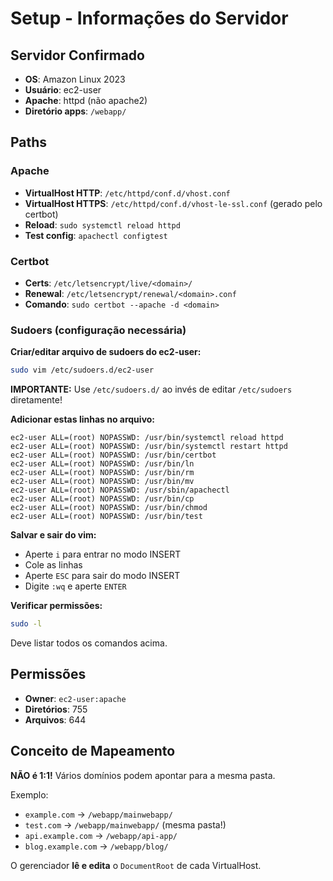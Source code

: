 # Setup - Informações do Servidor

## Servidor Confirmado

- **OS**: Amazon Linux 2023
- **Usuário**: ec2-user
- **Apache**: httpd (não apache2)
- **Diretório apps**: `/webapp/`

## Paths

### Apache
- **VirtualHost HTTP**: `/etc/httpd/conf.d/vhost.conf`
- **VirtualHost HTTPS**: `/etc/httpd/conf.d/vhost-le-ssl.conf` (gerado pelo certbot)
- **Reload**: `sudo systemctl reload httpd`
- **Test config**: `apachectl configtest`

### Certbot
- **Certs**: `/etc/letsencrypt/live/<domain>/`
- **Renewal**: `/etc/letsencrypt/renewal/<domain>.conf`
- **Comando**: `sudo certbot --apache -d <domain>`

### Sudoers (configuração necessária)

**Criar/editar arquivo de sudoers do ec2-user:**
```bash
sudo vim /etc/sudoers.d/ec2-user
```

**IMPORTANTE:** Use `/etc/sudoers.d/` ao invés de editar `/etc/sudoers` diretamente!

**Adicionar estas linhas no arquivo:**
```
ec2-user ALL=(root) NOPASSWD: /usr/bin/systemctl reload httpd
ec2-user ALL=(root) NOPASSWD: /usr/bin/systemctl restart httpd
ec2-user ALL=(root) NOPASSWD: /usr/bin/certbot
ec2-user ALL=(root) NOPASSWD: /usr/bin/ln
ec2-user ALL=(root) NOPASSWD: /usr/bin/rm
ec2-user ALL=(root) NOPASSWD: /usr/bin/mv
ec2-user ALL=(root) NOPASSWD: /usr/sbin/apachectl
ec2-user ALL=(root) NOPASSWD: /usr/bin/cp
ec2-user ALL=(root) NOPASSWD: /usr/bin/chmod
ec2-user ALL=(root) NOPASSWD: /usr/bin/test
```

**Salvar e sair do vim:**
- Aperte `i` para entrar no modo INSERT
- Cole as linhas
- Aperte `ESC` para sair do modo INSERT
- Digite `:wq` e aperte `ENTER`

**Verificar permissões:**
```bash
sudo -l
```

Deve listar todos os comandos acima.

## Permissões

- **Owner**: `ec2-user:apache`
- **Diretórios**: 755
- **Arquivos**: 644

## Conceito de Mapeamento

**NÃO é 1:1!** Vários domínios podem apontar para a mesma pasta.

Exemplo:
- `example.com` → `/webapp/mainwebapp/`
- `test.com` → `/webapp/mainwebapp/` (mesma pasta!)
- `api.example.com` → `/webapp/api-app/`
- `blog.example.com` → `/webapp/blog/`

O gerenciador **lê e edita** o `DocumentRoot` de cada VirtualHost.
